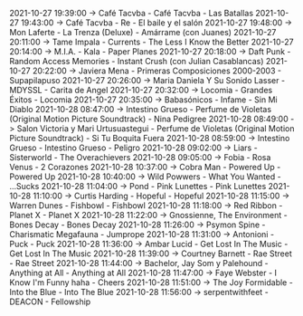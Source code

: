 2021-10-27 19:39:00 -> Café Tacvba - Café Tacvba - Las Batallas
2021-10-27 19:43:00 -> Café Tacvba - Re - El baile y el salón
2021-10-27 19:48:00 -> Mon Laferte - La Trenza (Deluxe) - Amárrame (con Juanes)
2021-10-27 20:11:00 -> Tame Impala - Currents - The Less I Know the Better
2021-10-27 20:14:00 -> M.I.A. - Kala - Paper Planes
2021-10-27 20:18:00 -> Daft Punk - Random Access Memories - Instant Crush (con Julian Casablancas)
2021-10-27 20:22:00 -> Javiera Mena - Primeras Composiciones 2000-2003 - Supapilapuso
2021-10-27 20:26:00 -> Maria Daniela Y Su Sonido Lasser - MDYSSL - Carita de Angel
2021-10-27 20:32:00 -> Locomia - Grandes Éxitos - Locomia
2021-10-27 20:35:00 -> Babasónicos - Infame - Sin Mi Diablo
2021-10-28 08:47:00 -> Intestino Grueso - Perfume de Violetas (Original Motion Picture Soundtrack) - Nina Pedigree
2021-10-28 08:49:00 -> Salon Victoria y Mari Urtusuastegui - Perfume de Violetas (Original Motion Picture Soundtrack) - Si Tu Boquita Fuera
2021-10-28 08:59:00 -> Intestino Grueso - Intestino Grueso - Peligro
2021-10-28 09:02:00 -> Liars - Sisterworld - The Overachievers
2021-10-28 09:05:00 -> Fobia - Rosa Venus - 2 Corazones
2021-10-28 10:37:00 -> Cobra Man - Powered Up - Powered Up
2021-10-28 10:40:00 -> Wild Powwers - What You Wanted - ...Sucks
2021-10-28 11:04:00 -> Pond - Pink Lunettes - Pink Lunettes
2021-10-28 11:10:00 -> Curtis Harding - Hopeful - Hopeful
2021-10-28 11:15:00 -> Warren Dunes - Fishbowl - Fishbowl
2021-10-28 11:18:00 -> Red Ribbon - Planet X - Planet X
2021-10-28 11:22:00 -> Gnossienne, The Environment - Bones Decay - Bones Decay
2021-10-28 11:26:00 -> Psymon Spine - Charismatic Megafauna - Jumprope
2021-10-28 11:31:00 -> Antonioni - Puck - Puck
2021-10-28 11:36:00 -> Ambar Lucid - Get Lost In The Music - Get Lost In The Music
2021-10-28 11:39:00 -> Courtney Barnett - Rae Street - Rae Street
2021-10-28 11:44:00 -> Bachelor, Jay Som y Palehound - Anything at All - Anything at All
2021-10-28 11:47:00 -> Faye Webster - I Know I'm Funny haha - Cheers
2021-10-28 11:51:00 -> The Joy Formidable - Into the Blue - Into The Blue
2021-10-28 11:56:00 -> serpentwithfeet - DEACON - Fellowship
